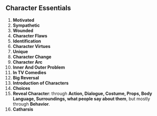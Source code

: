 ## Character Essentials



1. **Motivated**
2. **Sympathetic**
3. **Wounded**
4. **Character Flaws**
5. **Identification**
6. **Character Virtues**
7. **Unique**
8. **Character Change**
9. **Character Arc**
10. **Inner And Outer Problem**
11. **In TV Comedies**
12. **Big Reversal**
13. **Introduction of Characters**
14. **Choices**
15. **Reveal Character**: through **Action, Dialogue, Costume, Props, Body Language, Surroundings, what people say about them**, but mostly through **Behavior**.
16. **Catharsis**